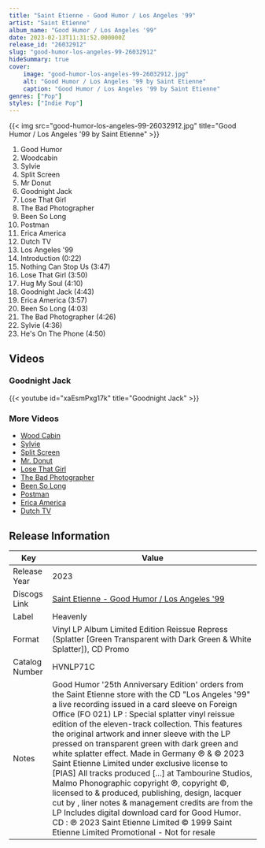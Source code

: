 ```yaml
---
title: "Saint Etienne - Good Humor / Los Angeles '99"
artist: "Saint Etienne"
album_name: "Good Humor / Los Angeles '99"
date: 2023-02-13T11:31:52.000000Z
release_id: "26032912"
slug: "good-humor-los-angeles-99-26032912"
hideSummary: true
cover:
    image: "good-humor-los-angeles-99-26032912.jpg"
    alt: "Good Humor / Los Angeles '99 by Saint Etienne"
    caption: "Good Humor / Los Angeles '99 by Saint Etienne"
genres: ["Pop"]
styles: ["Indie Pop"]
---
```


{{< img src="good-humor-los-angeles-99-26032912.jpg" title="Good Humor / Los Angeles '99 by Saint Etienne" >}}

<!-- section break -->

1. Good Humor
2. Woodcabin
3. Sylvie
4. Split Screen
5. Mr Donut
6. Goodnight Jack
7. Lose That Girl
8. The Bad Photographer
9. Been So Long
10. Postman
11. Erica America
12. Dutch TV
13. Los Angeles '99
14. Introduction  (0:22)
15. Nothing Can Stop Us	 (3:47)
16. Lose That Girl	 (3:50)
17. Hug My Soul	 (4:10)
18. Goodnight Jack	 (4:43)
19. Erica America	 (3:57)
20. Been So Long (4:03)
21. The Bad Photographer (4:26)
22. Sylvie (4:36)
23. He's On The Phone	 (4:50)

<!-- section break -->




## Videos
### Goodnight Jack
{{< youtube id="xaEsmPxg17k" title="Goodnight Jack" >}}<br>

### More Videos

- [Wood Cabin](https://www.youtube.com/watch?v=zsCbZrig4c4)
- [Sylvie](https://www.youtube.com/watch?v=lRcBhYSfQug)
- [Split Screen](https://www.youtube.com/watch?v=zHKp-qh94Pc)
- [Mr. Donut](https://www.youtube.com/watch?v=g2aLMmFuT4k)
- [Lose That Girl](https://www.youtube.com/watch?v=kq4DNXC5M8E)
- [The Bad Photographer](https://www.youtube.com/watch?v=a8W6y_zM3ZE)
- [Been So Long](https://www.youtube.com/watch?v=vA_3ixmJrYo)
- [Postman](https://www.youtube.com/watch?v=kUhOMKWRA5I)
- [Erica America](https://www.youtube.com/watch?v=mC-xwdk7awM)
- [Dutch TV](https://www.youtube.com/watch?v=SSbaysAnMeI)


## Release Information
|  Key           | Value                                                |
| ---------------| ---------------------------------------------------- |
| Release Year   | 2023                                   |
| Discogs Link   | [Saint Etienne - Good Humor / Los Angeles '99](https://www.discogs.com/release/26032912-Saint-Etienne-Good-Humor-Los-Angeles-99) |
| Label          | Heavenly |
| Format         | Vinyl LP Album Limited Edition Reissue Repress (Splatter [Green Transparent with Dark Green & White Splatter]), CD Promo |
| Catalog Number | HVNLP71C |
| Notes | Good Humor '25th Anniversary Edition' orders from the Saint Etienne store with the CD "Los Angeles '99" a live recording issued in a card sleeve on Foreign Office (FO 021)   LP : Special splatter vinyl reissue edition of the eleven-track collection. This features the original artwork and inner sleeve with the LP pressed on transparent green with dark green and white splatter effect. Made in Germany ℗ & © 2023 Saint Etienne Limited under exclusive license to [PIAS] All tracks produced [...] at Tambourine Studios, Malmo Phonographic copyright ℗, copyright ©, licensed to & produced, publishing, design, lacquer cut by , liner notes & management credits are from the LP Includes digital download card for Good Humor.  CD : ℗ 2023 Saint Etienne Limited © 1999 Saint Etienne Limited Promotional - Not for resale |